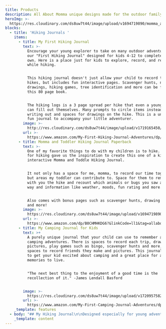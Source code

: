```yaml
---
title: Products
description: All About Momma unique designs made for the outdoor family and friends
heroImg: >-
  https://res.cloudinary.com/ds8uw7t44/image/upload/v1694719890/momma_and_toddler_hiking_jounral_zsmmyq.jpg
blocks:
  - title: 'Hiking Journals '
    items:
      - title: My First Hiking Journal
        text: >-
          Encourage your young explorer to take on many outdoor adventures with
          our "First Hiking Journal" designed for kids 4-12 to complete on their
          own. Here is a place just for kids to explore, record, and remember
          while hiking. 


          This hiking journal doesn't just allow your child to record their
          hikes, but includes fun interactive pages. Scavenger hunts, nature
          drawings, hiking games, tree identification and more can be found in
          this 80 page book. 


          The hiking logs is a 3 page spread per hike that even a younger child
          can fill out themselves. Many prompts to circle items instead of
          writing out and spaces for drawings on the hike. This is a unique and
          fun journal to accompany your little adventurer. 
        image: >-
          http://res.cloudinary.com/ds8uw7t44/image/upload/v1719165450/my_first_hiking_journal_ttu9wv.jpg
        url: >-
          https://www.amazon.com/My-First-Hiking-Journal-Adventures/dp/B0D7MLZXCN?crid=3FHA3O5SPY8RL&dib=eyJ2IjoiMSJ9.WpGE313Te3k04e0JnP2REqL4JJqpYk74O5H-_0DwMEE9kwMGyaqJu3r4jbaoU5tUVYwAEvAuHXAySKGbqWTpK-fVbtBc1Q7jFNlrnbAzXVYmbYpZ42BQLnWJvh6gNg36JzLfInXKRymTDMRCsQqhIPq-nUfv-LCDTTX_0cQeIAZffQz7qGOAm1UQSFHWbhnYLymbPQFVwYKAe8mCgheH2FiBJNeYGgqdgTBoZKxNNkU.i5svg2s51Uc5VKQJJw5kcR1Ivs6P4tAZny3QQHzBwcw&dib_tag=se&keywords=my+first+hiking+journal&qid=1719166909&s=books&sprefix=my+first+hiking+journal%2Cstripbooks%2C71&sr=1-1&linkCode=ll1&tag=allaboutmom06-20&linkId=6e8e71e2dae5ebf80f2a474c65f2d29d&language=en_US&ref_=as_li_ss_tl
      - title: Momma and Toddler Hiking Journal Paperback
        text: >-
          One of my favorite things to do with my children is to hike. Our love
          for hiking gave us the inspiration to create this one of a kind
          interactive Momma and Toddle Hiking Journal.


          It not only has a space for me, momma, to record our time together,
          but areas my toddler can contribute to. Space for them to remember
          with you the hike and recount which animals or bugs you saw along the
          way and information like weather, moods, fun rating and more. 


          Also comes with bonus pages such as scavenger hunts, drawing spaces
          and more! 
        image: >-
          https://res.cloudinary.com/ds8uw7t44/image/upload/v1694719890/momma_and_toddler_hiking_jounral_zsmmyq.jpg
        url: >-
          https://www.amazon.com/dp/B0CHMHKDG6?&linkCode=ll1&tag=allaboutmom06-20&linkId=a894d66ee81d5d7da501d95f95cfbc7c&language=en_US&ref_=as_li_ss_tl
      - title: My Camping Journal for Kids
        text: >+
          A purely unique journal that your child can use to remember all your
          camping adventures. There is spaces to record each trip, draw
          pictures, play games such as bingo, scavenger hunts and more, and
          spaces to record friends they make and pictures. This journal is bound
          to get your kid excited about camping and a great place for all the
          memories to live.


          "The next best thing to the enjoyment of a good time is the
          recollection of it." -James Lendall Basford


        image: >-
          https://res.cloudinary.com/ds8uw7t44/image/upload/v1720957582/my_first_camping_journal_uicgyj.jpg
        url: >-
          https://www.amazon.com/My-First-Camping-Journal-Adventures/dp/B0D8WLW7P7?crid=190YN0O67CBBB&dib=eyJ2IjoiMSJ9.lIOuk_eRQnrmnnnO63KVEDNo00cuRX5LDwssaSmeV9xB7dkq_cBLLOneYFUL4CneXp-SfbpLER-AzIPEt-_QmCmOU8ZS9Y8HJaNDHbu2BCYPm5p024hc5Djm_oeJHIICqQ9kjFBCl-VQTXfOA_dZwj2S3YLRi-oCcRjRLpIub6_QnPSI-PDyAlutJar-PDzRYcHrCZFDcsBjL_Izyo_fhq9A3hAUkdowpsXRTxDNCZc.paGk7yZYiFrRweOLP-ATKVwKHiY9IJC4vwUEn-JFQNY&dib_tag=se&keywords=my+first+camping+journal&qid=1720957642&sprefix=my+first+camping+journal%2Caps%2C71&sr=8-6&linkCode=ll1&tag=allaboutmom06-20&linkId=8a76f5be58b38476d356629d999763e1&language=en_US&ref_=as_li_ss_tl
    _template: features
  - body: "## My Hiking Journal\n\nDesigned especially for young adventurers to tweens,\_this one of a kind journal is the perfect companion for their outdoor explorations. Packed with easy-to-use hiking logs and ample space for budding artists to sketch the wonders of nature they encounter, it's an ideal first hiking journal.\n\nBut that's not all! This journal goes beyond the ordinary with special features tailored to enhance the hiking experience. Engage in thrilling scavenger hunts, play exciting hiking games, and learn to identify the tracks of fascinating wildlife along the trail.\n\nWith ['A Kid's Hiking Journal,](https://www.amazon.com/My-First-Hiking-Journal-Adventures/dp/B0D7MLZXCN/ref=sr_1_1?crid=14Z8YZRXPA06X\\&dib=eyJ2IjoiMSJ9.WpGE313Te3k04e0JnP2REiBBN5fWzOCuMXg-Uu5Cl5IXagYAQR1W0amu11VXYyo4qd0faTBHBwud-xe2C-iFRtoA_siGOj7-XhKulVcEcmxGWik7lL-t0Plx9AHEQyR2KDnKScosEozRnWyNp79uFKlbStcDULGShGpAJ1pqApNuTwyaO4EekPH_Rcz-t_S7BcSRB67CRipYCPx1KTem2KQclWfK1QemOxc3JXv9EU5aEkWEQx8H07A9CVY_bsS345FWmZHTKtvaObhI2CE5q8uoMe3A-JgyFLcflz0Whdo.b5OucuXrLkvMyGlMRQ6oYvCmLMmIKEY4w8HZkrHUBNI\\&dib_tag=se\\&keywords=my+first+hiking+journal\\&qid=1719165414\\&sprefix=my+first+hiking+journal%2Caps%2C81\\&sr=8-1)' every trek becomes an educational and unforgettable adventure. Get ready to unleash your inner explorer and create lasting memories in the great outdoors!\n\nIncludes:\n\n* 15 Hiking Logs with Space for Nature Drawings\n* Packing Checklist\n* 8 Unique Scavenger Hunts\n* Hiking Game Pages\n* Pages to Attach Hiking Photos\n* Tree Identification Page\n* Animal Identification Page\n* Space for Hiking Goals and Notes\n* Additional Drawing Pages\n\n\"My Hiking Journal for Kids\" is a must have and brings excitement to your child's hiking adventures. A space for them to remember their awesome adventures and relive at any time.\n\n## Momma and Toddler Interactive Hiking Journal\n\nUnlock the magic of every moment with our [Momma and Toddler Interactive Journal](https://www.amazon.com/Momma-Toddler-Hiking-Journal-interactive/dp/B0CHMHKDG6/ref=tmm_pap_swatch_0?_encoding=UTF8\\&dib_tag=se\\&dib=eyJ2IjoiMSJ9.ze1mo1w6CWrsE8oTfkTsOnF6x1x05xUPyTZom4s_96M.GMdCPyKM1gCR9cG_0EuUMSygKv6lLn3qCKSwejeOZEw\\&qid=1719166361\\&sr=1-2). From the first giggle to the endless adventures, capture the joy of parenthood with a keepsake that grows with your little one. Start creating memories that last a lifetime today!\n\nIncludes:\n\n* **Trail finding information and planning**\n* **Snack planning page**\n* **Ideas for added fun on the trails**\n* **Goal setting**\n* **22 hiking logs**\n* **6 scavenger hunts**\n* **7 pages of memories**\n* **6 hiking summary pages**\n* **5 Nature drawing spaces**![momma and toddler reviewing hiking journal](http://res.cloudinary.com/ds8uw7t44/image/upload/v1718729923/charlie_and_me_hiking_journal_discussion_i1srle.jpg)\n\nJournaling allows you and your little one to not forget the amazing adventures you embark on today. A year or twenty years down the line you will have this creative space showcasing how much fun you had together. A place to not forget and to relive whenever you want.\n"
    _template: content
---
```


